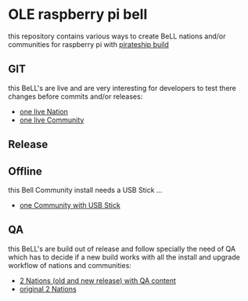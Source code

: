 OLE raspberry pi bell
=====================

this repository contains various ways to create BeLL nations and/or communities for raspberry pi with [pirateship build](http://pirate.sh)

GIT
---
this BeLL's are live and are very interesting for developers to test there changes before commits and/or releases:
- [one live Nation](https://gist.github.com/dogi/9c37ca68982f488dd9b9)
- [one live Community](https://gist.github.com/dogi/a7d00eac2af80816d1de)

Release
-------

Offline
-------
this Bell Community install needs a USB Stick ...
- [one Community with USB Stick](https://gist.github.com/dogi/dbe5408d97fc112e06a6)

QA
--
this BeLL's are build out of release and follow specially the need of QA which has to decide if a new build works with all the install and upgrade workflow of nations and communities:
- [2 Nations (old and new release) with QA content](https://gist.github.com/dogi/bdcb4b1ff455d93a6ae9)
- [original 2 Nations](https://gist.github.com/treehouse-su/90d2fe58e1d8e0dcbbd7)
